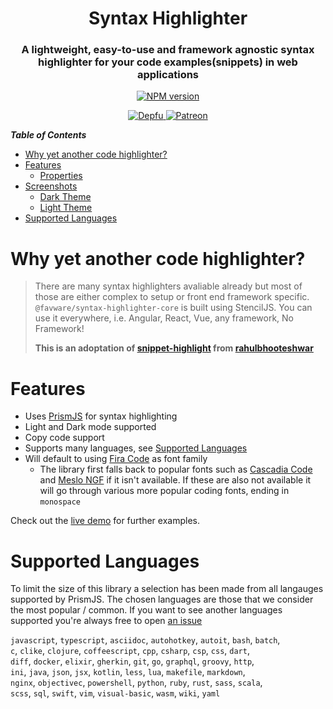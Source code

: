 <div align="center">
<p>
<h1> Syntax Highlighter </h1>
<h3> A lightweight, easy-to-use and framework agnostic syntax highlighter for your code examples(snippets) in web applications </h3>
</p>
<p>
	<a href="https://github.com/favware/syntax-highlighter/blob/master/LICENSE.md">
	<img src="https://img.shields.io/github/license/favware/syntax-highlighter?logo=github&maxAge=3600&style=flat-square" alt="NPM version" />
	</a>
</p>

<a href="https://depfu.com/github/favware/syntax-highlighter?project_id=13651">
<img src="https://badges.depfu.com/badges/4853d088999fc77ee0f8377b3fb52d9a/count.svg" alt="Depfu" />
</a>

<a href="https://donate.favware.tech/patreon">
<img src="https://img.shields.io/badge/donate-patreon-F96854.svg?logo=patreon" alt="Patreon" />
</a>
</div>

**_Table of Contents_**

-   [Why yet another code highlighter?](#why-yet-another-code-highlighter)
-   [Features](#features)
    -   [Properties](#properties)
-   [Screenshots](#screenshots)
    -   [Dark Theme](#dark-theme)
    -   [Light Theme](#light-theme)
-   [Supported Languages](#supported-languages)

# Why yet another code highlighter?

> There are many syntax highlighters avaliable already but most of those are either complex to setup or front end framework specific. `@favware/syntax-highlighter-core` is built using StencilJS. You can use it everywhere, i.e. Angular, React, Vue, any framework, No Framework!
>
> **This is an adoptation of [snippet-highlight] from [rahulbhooteshwar]**

# Features

-   Uses [PrismJS] for syntax highlighting
-   Light and Dark mode supported
-   Copy code support
-   Supports many languages, see [Supported Languages](#supported-languages)
-   Will default to using [Fira Code] as font family
    -   The library first falls back to popular fonts such as [Cascadia Code] and [Meslo NGF] if it isn't available. If these are also not available it will go through various more popular coding fonts, ending in `monospace`

Check out the [live demo](https://syntax-highlighter.now.sh/) for further examples.

# Supported Languages

To limit the size of this library a selection has been made from all langauges supported by PrismJS. The chosen languages are those that we consider the most popular / common. If you want to see another languages supported you're always free to open [an issue]

`javascript`, `typescript`, `asciidoc`, `autohotkey`, `autoit`, `bash`, `batch`,  
`c`, `clike`, `clojure`, `coffeescript`, `cpp`, `csharp`, `csp`, `css`, `dart`,  
`diff`, `docker`, `elixir`, `gherkin`, `git`, `go`, `graphql`, `groovy`, `http`,  
`ini`, `java`, `json`, `jsx`, `kotlin`, `less`, `lua`, `makefile`, `markdown`,  
`nginx`, `objectivec`, `powershell`, `python`, `ruby`, `rust`, `sass`, `scala`,  
`scss`, `sql`, `swift`, `vim`, `visual-basic`, `wasm`, `wiki`, `yaml`

<!-- LINK DUMP -->

[snippet-highlight]: https://github.com/rahulbhooteshwar/snippet-highlight
[rahulbhooteshwar]: https://github.com/rahulbhooteshwar
[supported languages]: https://prismjs.com/#supported-languages
[prismjs]: https://prismjs.com/
[fira code]: https://github.com/tonsky/FiraCode
[cascadia code]: https://github.com/microsoft/cascadia-code
[meslo ngf]: https://github.com/romkatv/powerlevel10k#meslo-nerd-font-patched-for-powerlevel10k
[an issue]: https://github.com/favware/syntax-highlighter/issues/new
